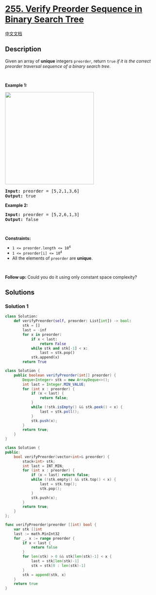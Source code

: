 # [255. Verify Preorder Sequence in Binary Search Tree](https://leetcode.com/problems/verify-preorder-sequence-in-binary-search-tree)

[中文文档](/solution/0200-0299/0255.Verify%20Preorder%20Sequence%20in%20Binary%20Search%20Tree/README.md)

<!-- tags:Stack,Tree,Binary Search Tree,Recursion,Array,Binary Tree,Monotonic Stack -->

## Description

<p>Given an array of <strong>unique</strong> integers <code>preorder</code>, return <code>true</code> <em>if it is the correct preorder traversal sequence of a binary search tree</em>.</p>

<p>&nbsp;</p>
<p><strong class="example">Example 1:</strong></p>
<img alt="" src="https://fastly.jsdelivr.net/gh/doocs/leetcode@main/solution/0200-0299/0255.Verify%20Preorder%20Sequence%20in%20Binary%20Search%20Tree/images/preorder-tree.jpg" style="width: 292px; height: 302px;" />
<pre>
<strong>Input:</strong> preorder = [5,2,1,3,6]
<strong>Output:</strong> true
</pre>

<p><strong class="example">Example 2:</strong></p>

<pre>
<strong>Input:</strong> preorder = [5,2,6,1,3]
<strong>Output:</strong> false
</pre>

<p>&nbsp;</p>
<p><strong>Constraints:</strong></p>

<ul>
	<li><code>1 &lt;= preorder.length &lt;= 10<sup>4</sup></code></li>
	<li><code>1 &lt;= preorder[i] &lt;= 10<sup>4</sup></code></li>
	<li>All the elements of <code>preorder</code> are <strong>unique</strong>.</li>
</ul>

<p>&nbsp;</p>
<p><strong>Follow up:</strong> Could you do it using only constant space complexity?</p>

## Solutions

### Solution 1

<!-- tabs:start -->

```python
class Solution:
    def verifyPreorder(self, preorder: List[int]) -> bool:
        stk = []
        last = -inf
        for x in preorder:
            if x < last:
                return False
            while stk and stk[-1] < x:
                last = stk.pop()
            stk.append(x)
        return True
```

```java
class Solution {
    public boolean verifyPreorder(int[] preorder) {
        Deque<Integer> stk = new ArrayDeque<>();
        int last = Integer.MIN_VALUE;
        for (int x : preorder) {
            if (x < last) {
                return false;
            }
            while (!stk.isEmpty() && stk.peek() < x) {
                last = stk.poll();
            }
            stk.push(x);
        }
        return true;
    }
}
```

```cpp
class Solution {
public:
    bool verifyPreorder(vector<int>& preorder) {
        stack<int> stk;
        int last = INT_MIN;
        for (int x : preorder) {
            if (x < last) return false;
            while (!stk.empty() && stk.top() < x) {
                last = stk.top();
                stk.pop();
            }
            stk.push(x);
        }
        return true;
    }
};
```

```go
func verifyPreorder(preorder []int) bool {
	var stk []int
	last := math.MinInt32
	for _, x := range preorder {
		if x < last {
			return false
		}
		for len(stk) > 0 && stk[len(stk)-1] < x {
			last = stk[len(stk)-1]
			stk = stk[0 : len(stk)-1]
		}
		stk = append(stk, x)
	}
	return true
}
```

<!-- tabs:end -->

<!-- end -->

